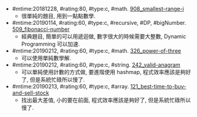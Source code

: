 * \#mtime:20181228, \#rating:80, \#type:c, \#math. [908_smallest-range-i](908_smallest-range-i.c)
  * 很單純的題目, 用到一點點數學.
* \#mtime:20190114, \#rating:60, \#type:c, \#recursive, \#DP, \#bigNumber. [509_fibonacci-number](509_fibonacci-number.c)
  * 經典題目, 簡單的可以用遞迴做, 數字很大的時候需要大整數, Dynamic Programming 可以加速.
* \#mtime:20190212, \#rating:60, \#type:c, \#math. [326_power-of-three](326_power-of-three.c)
  * 可以使用單純數學解.
* \#mtime:20190212, \#rating:60, \#type:c, \#string. [242_valid-anagram](242_valid-anagram.c)
  * 可以單純使用計數的方式做, 要進階使用 hashmap, 程式效率應該是夠好了, 但是系統忙碌所以慢了.
* \#mtime:20190213, \#rating:60, \#type:c, \#array. [121_best-time-to-buy-and-sell-stock](121_best-time-to-buy-and-sell-stock.c)
  * 找出最大差值, 小的要在前面, 程式效率應該是夠好了, 但是系統忙碌所以慢了.